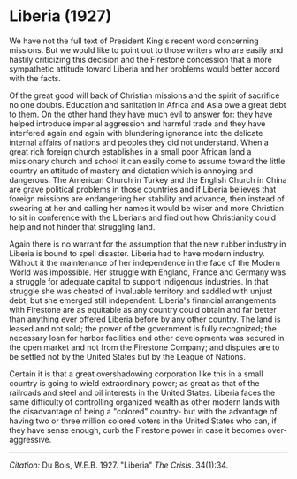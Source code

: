 # Liberia (1927)

We have not the full text of President King's recent word concerning missions. But we would like to point out to those writers who are easily and hastily criticizing this decision and the Firestone concession that a more sympathetic attitude toward Liberia and her problems would better accord with the facts.

Of the great good will back of Christian missions and the spirit of sacrifice no one doubts. Education and sanitation in Africa and Asia owe a great debt to them. On the other hand they have much evil to answer for: they have helped introduce imperial aggression and harmful trade and they have interfered again and again with blundering ignorance into the delicate internal affairs of nations and peoples they did not understand. When a great rich foreign church establishes in a small poor African land a missionary church and school it can easily come to assume toward the little country an attitude of mastery and dictation which is annoying and dangerous. The American Church in Turkey and the English Church in China are grave political problems in those countries and if Liberia believes that foreign missions are endangering her stability and advance, then instead of swearing at her and calling her names it would be wiser and more Christian to sit in conference with the Liberians and find out how Christianity could help and not hinder that struggling land.

Again there is no warrant for the assumption that the new rubber industry in Liberia is bound to spell disaster. Liberia had to have modern industry. Without it the maintenance of her independence in the face of the Modern World was impossible. Her struggle with England, France and Germany was a struggle for adequate capital to support indigenous industries. In that struggle she was cheated of invaluable territory and saddled with unjust debt, but she emerged still independent. Liberia's financial arrangements with Firestone are as equitable as any country could obtain and far better than anything ever offered Liberia before by any other country. The land is leased and not sold; the power of the government is fully recognized; the necessary loan for harbor facilities and other developments was secured in the open market and not from the Firestone Company; and disputes are to be settled not by the United States but by the League of Nations.

Certain it is that a great overshadowing corporation like this in a small country is going to wield extraordinary power; as great as that of the railroads and steel and oil interests in the United States. Liberia faces the same difficulty of controlling organized wealth as other modern lands with the disadvantage of being a "colored" country- but with the advantage of having two or three million colored voters in the United States who can, if they have sense enough, curb the Firestone power in case it becomes over-aggressive.

_____
*Citation:* Du Bois, W.E.B. 1927. "Liberia" *The Crisis*. 34(1):34.
